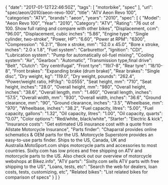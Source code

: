 {
    "date": "2017-01-12T22:46:50Z",
    "tags": [
        "motorbike",
        "spec"
    ],
    "url": "spec\/aeon\/2010\/aeon-revo-100",
    "title": "ATV Aeon Revo 100",
    "categories": "ATV",
    "brands": "aeon",
    "years": "2010",
    "spec": [
        {
            "Model": "Aeon Revo 100",
            "Year": "2010",
            "Category": "ATV",
            "Rating": "76 out of 100. Show full rating and compare with other bikes",
            "Displacement, ccm": "96.00",
            "Displacement, cubic inches": "5.86",
            "Engine type": "Single cylinder, two-stroke",
            "Power, HP": "6.60",
            "Power at RPM": "6300",
            "Compression": "6.2:1",
            "Bore x stroke, mm": "52.0 x 45.0",
            "Bore x stroke, inches": "2.0 x 1.8",
            "Fuel system": "Carburettor",
            "Ignition": "CDI",
            "Lubrication system": "Pump for automatically oil-fuel mixing",
            "Cooling system": "Air",
            "Gearbox": "Automatic",
            "Transmission type,final drive": "Belt",
            "Clutch": "Dry centrifugal",
            "Front tyre": "19\/7-8",
            "Rear tyre": "18\/10-8",
            "Front brakes": "Expanding brake (drum brake)",
            "Rear brakes": "Single disc",
            "Dry weight, kg": "119.0",
            "Dry weight, pounds": "262.4",
            "Power\/weight ratio, HP\/kg": "0.0555",
            "Seat height, mm": "710",
            "Seat height, inches": "28.0",
            "Overall height, mm": "980",
            "Overall height, inches": "38.6",
            "Overall length, mm": "1.460",
            "Overall length, inches": "57.5",
            "Overall width, mm": "930",
            "Overall width, inches": "36.6",
            "Ground clearance, mm": "90",
            "Ground clearance, inches": "3.5",
            "Wheelbase, mm": "970",
            "Wheelbase, inches": "38.2",
            "Fuel capacity, litres": "5.00",
            "Fuel capacity, gallons": "1.32",
            "Oil capacity, litres": "1.00",
            "Oil capacity, quarts": "0.07",
            "Color options": "Red\/white, black\/white",
            "Starter": "Electric & kick",
            "Insurance costs": "Get estimated US insurance cost with a quote from Allstate Motorcycle Insurance",
            "Parts finder": "Chaparral provides online schematics & OEM parts for the US.   Motorcycle Superstore provides an easy-to-use parts finder. Ships to the US, Canada, UK and Australia.MotoSport.com ships motorcycle parts and accessories to most countries.    Sixity.com has low prices and free shipping on ATV and motorcycle parts to the US. Also check out our overview of motorcycle webshops at Bikez.info",
            "ATV parts": "Sixity.com sells ATV parts with free shipping to the US",
            "Loans, tests, etc": "Search the web for dealers, loan costs, tests, customizing, etc",
            "Related bikes": "List related bikes for comparison of specs"
        }
    ]
}